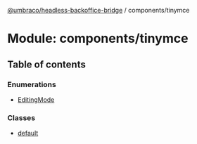 [@umbraco/headless-backoffice-bridge](../README.md) / components/tinymce

# Module: components/tinymce

## Table of contents

### Enumerations

- [EditingMode](../enums/components_tinymce.EditingMode.md)

### Classes

- [default](../classes/components_tinymce.default.md)
